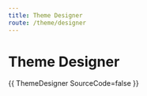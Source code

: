 ```yaml
---
title: Theme Designer
route: /theme/designer
---
```


# Theme Designer

{{ ThemeDesigner SourceCode=false }}
